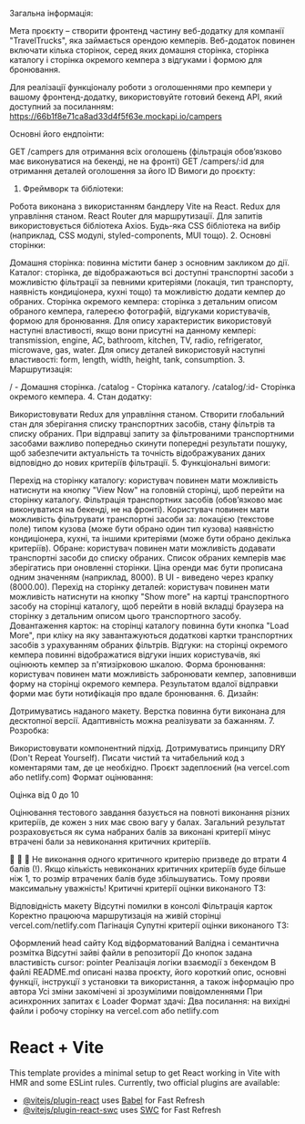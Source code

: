 Загальна інформація:

Мета проєкту – створити фронтенд частину веб-додатку для компанії "TravelTrucks", яка займається орендою кемперів. Веб-додаток повинен включати кілька сторінок, серед яких домашня сторінка, сторінка каталогу і сторінка окремого кемпера з відгуками і формою для бронювання.

Для реалізації функціоналу роботи з оголошеннями про кемпери у вашому фронтенд-додатку, використовуйте готовий бекенд API, який доступний за посиланням: https://66b1f8e71ca8ad33d4f5f63e.mockapi.io/campers

Основні його ендпоінти:

GET /campers для отримання всіх оголошень (фільтрація обов’язково має виконуватися на бекенді, не на фронті)
GET /campers/:id для отримання деталей оголошення за його ID
Вимоги до проєкту:

1. Фреймворк та бібліотеки:

Робота виконана з використанням бандлеру Vite на React.
Redux для управління станом.
React Router для маршрутизації.
Для запитів використовується бібліотека Axios.
Будь-яка CSS бібліотека на вибір (наприклад, CSS модулі, styled-components, MUI тощо).
2. Основні сторінки:

Домашня сторінка: повинна містити банер з основним закликом до дії.
Каталог: сторінка, де відображаються всі доступні транспортні засоби з можливістю фільтрації за певними критеріями (локація, тип транспорту, наявність кондиціонера, кухні тощо) та можливістю додати кемпер до обраних.
Сторінка окремого кемпера: сторінка з детальним описом обраного кемпера, галереєю фотографій, відгуками користувачів, формою для бронювання. Для опиcу характеристик використовуй наступні властивості, якщо вони присутні на данному кемпері: transmission, engine, AC, bathroom, kitchen, TV, radio, refrigerator, microwave, gas, water. Для опиcу деталей використовуй наступні властивості: form, length, width, height, tank, consumption.
3. Маршрутизація:

/ - Домашня сторінка.
/catalog - Сторінка каталогу.
/catalog/:id- Сторінка окремого кемпера.
4. Стан додатку:

Використовувати Redux для управління станом.
Створити глобальний стан для зберігання списку транспортних засобів, стану фільтрів та списку обраних.
При відправці запиту за фільтрованими транспортними засобами важливо попередньо скинути попередні результати пошуку, щоб забезпечити актуальність та точність відображуваних даних відповідно до нових критеріїв фільтрації.
5. Функціональні вимоги:

Перехід на сторінку каталогу: користувач повинен мати можливість натиснути на кнопку "View Now" на головній сторінці, щоб перейти на сторінку каталогу.
Фільтрація транспортних засобів (обов’язково має виконуватися на бекенді, не на фронті). Користувач повинен мати можливість фільтрувати транспортні засоби за:
локацією (текстове поле)
типом кузова (може бути обрано один тип кузова)
наявністю кондиціонера, кухні, та іншими критеріями (може бути обрано декілька критеріїв).
Обране: користувач повинен мати можливість додавати транспортні засоби до списку обраних. Список обраних кемперів має зберігатись при оновленні сторінки.
Ціна оренди має бути прописана одним значенням (наприклад, 8000). В UI - виведено через крапку (8000.00).
Перехід на сторінку деталей: користувач повинен мати можливість натиснути на кнопку "Show more" на картці транспортного засобу на сторінці каталогу, щоб перейти в новій вкладці браузера на сторінку з детальним описом цього транспортного засобу.
Довантаження карток: на сторінці каталогу повинна бути кнопка "Load More", при кліку на яку завантажуються додаткові картки транспортних засобів з урахуванням обраних фільтрів.
Відгуки: на сторінці окремого кемпера повинні відображатися відгуки інших користувачів, які оцінюють кемпер за п'ятизірковою шкалою.
Форма бронювання: користувач повинен мати можливість забронювати кемпер, заповнивши форму на сторінці окремого кемпера. Результатом вдалої відправки форми має бути нотифікація про вдале бронювання.
6. Дизайн:

Дотримуватись наданого макету.
Верстка повинна бути виконана для десктопної версії. Адаптивність можна реалізувати за бажанням.
7. Розробка:

Використовувати компонентний підхід.
Дотримуватись принципу DRY (Don't Repeat Yourself).
Писати чистий та читабельний код з коментарями там, де це необхідно.
Проєкт задеплоєний (на vercel.com або netlify.com)
Формат оцінювання:

Оцінка від 0 до 10

Оцінювання тестового завдання базується на повноті виконання різних критеріїв, де кожен з них має свою вагу у балах. Загальний результат розраховується як сума набраних балів за виконані критерії мінус втрачені бали за невиконання критичних критеріїв.

🚨 🚨 🚨 Не виконання одного критичного критерію призведе до втрати 4 балів (!). Якщо кількість невиконаних критичних критеріїв буде більше ніж 1, то розмір втрачених балів буде збільшуватись. Тому прояви максимальну уважність!
Критичні критерії оцінки виконаного ТЗ:

Відповідність макету
Відсутні помилки в консолі
Фільтрація карток
Коректно працююча маршрутизація на живій сторінці vercel.com/netlify.com
Пагінація
Супутні критерії оцінки виконаного ТЗ:

Оформлений head сайту
Код відформатований
Валідна і семантична розмітка
Відсутні зайві файли в репозиторії
До кнопок задана властивість cursor: pointer
Реалізація логіки взаємодії з бекендом
В файлі README.md описані назва проєкту, його короткий опис, основні функції, інструкції з установки та використання, а також інформацію про автора
Усі зміни закомічені зі зрозумілими повідомленнями
При асинхронних запитах є Loader
Формат здачi:
Два посилання: на вихідні файли і робочу сторінку на vercel.com або netlify.com

# React + Vite
This template provides a minimal setup to get React working in Vite with HMR and some ESLint rules.
Currently, two official plugins are available:
- [@vitejs/plugin-react](https://github.com/vitejs/vite-plugin-react/blob/main/packages/plugin-react/README.md) uses [Babel](https://babeljs.io/) for Fast Refresh
- [@vitejs/plugin-react-swc](https://github.com/vitejs/vite-plugin-react-swc) uses [SWC](https://swc.rs/) for Fast Refresh
